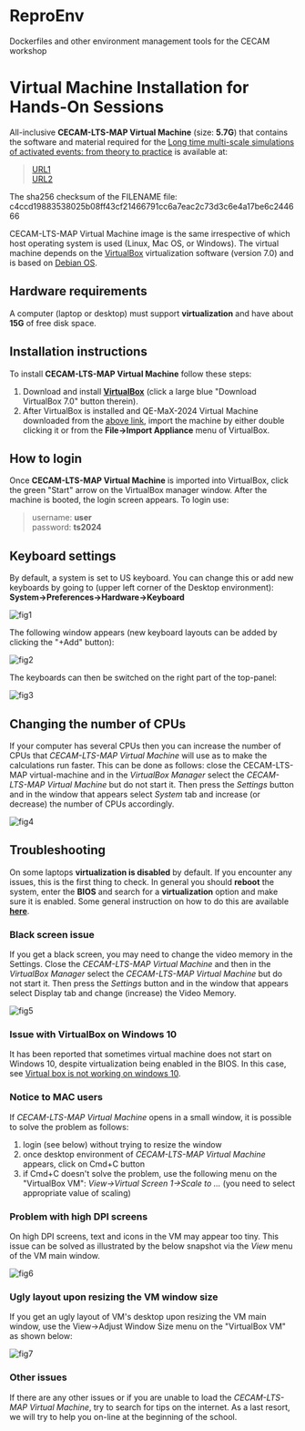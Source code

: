 # ReproEnv
Dockerfiles and other environment management tools for the CECAM workshop

# Virtual Machine Installation for Hands-On Sessions
All-inclusive **CECAM-LTS-MAP  Virtual Machine** (size: **5.7G**) that contains the software and material required for the [Long time multi-scale simulations of activated events: from theory to practice](https://www.cecam.org/workshop-details/long-time-multi-scale-simulations-of-activated-events-from-theory-to-practice-1317) is available at:
> [URL1](URL1)  
> [URL2](URL2)

The sha256 checksum of the FILENAME file:  
c4ccd19883538025b08ff43cf21466791cc6a7eac2c73d3c6e4a17be6c244666

CECAM-LTS-MAP Virtual Machine image is the same irrespective of which host operating system is used (Linux, Mac OS, or Windows). The virtual machine depends on the [VirtualBox](https://www.virtualbox.org/) virtualization software (version 7.0) and is based on [Debian OS](https://www.debian.org/).

## Hardware requirements

A computer (laptop or desktop) must support **virtualization** and have about **15G** of free disk space.

## Installation instructions

To install **CECAM-LTS-MAP Virtual Machine** follow these steps:

1.  Download and install **[VirtualBox](https://www.virtualbox.org/)** (click a large blue "Download VirtualBox 7.0" button therein).
2.  After VirtualBox is installed and QE-MaX-2024 Virtual Machine downloaded from the [above link](URL1), import the machine by either double clicking it or from the **File→Import Appliance** menu of VirtualBox.

## How to login

Once **CECAM-LTS-MAP Virtual Machine** is imported into VirtualBox, click the green "Start" arrow on the VirtualBox manager window. After the machine is booted, the login screen appears. To login use:

> username: **user**  
> password: **ts2024**
> 
## Keyboard settings

By default, a system is set to US keyboard. You can change this or add new keyboards by going to (upper left corner of the Desktop environment): **System→Preferences→Hardware→Keyboard**

![fig1](figs/fig1.png)

The following window appears (new keyboard layouts can be added by clicking the "+Add" button):

![fig2](figs/fig2.png)

The keyboards can then be switched on the right part of the top-panel:

![fig3](figs/fig3.png)

## Changing the number of CPUs

If your computer has several CPUs then you can increase the number of CPUs that _CECAM-LTS-MAP Virtual Machine_ will use as to make the calculations run faster. This can be done as follows: close the CECAM-LTS-MAP virtual-machine and in the _VirtualBox Manager_ select the _CECAM-LTS-MAP Virtual Machine_ but do not start it. Then press the _Settings_ button and in the window that appears select _System_ tab and increase (or decrease) the number of CPUs accordingly.

![fig4](figs/fig4.png)

## Troubleshooting

On some laptops **virtualization is disabled** by default. If you encounter any issues, this is the first thing to check. In general you should **reboot** the system, enter the **BIOS** and search for a **virtualization** option and make sure it is enabled. Some general instruction on how to do this are available **[here](https://helpdeskgeek.com/how-to/enable-virtualization-in-the-bios/)**.

### Black screen issue

If you get a black screen, you may need to change the video memory in the Settings. Close the _CECAM-LTS-MAP Virtual Machine_ and then in the _VirtualBox Manager_ select the _CECAM-LTS-MAP Virtual Machine_ but do not start it. Then press the _Settings_ button and in the window that appears select Display tab and change (increase) the Video Memory.

![fig5](figs/fig5.png)

### Issue with VirtualBox on Windows 10

It has been reported that sometimes virtual machine does not start on Windows 10, despite virtualization being enabled in the BIOS. In this case, see [Virtual box is not working on windows 10](https://superuser.com/questions/1391838/virtual-box-is-not-working-on-windows-10).

### Notice to MAC users

If _CECAM-LTS-MAP Virtual Machine_ opens in a small window, it is possible to solve the problem as follows:

1.  login (see below) without trying to resize the window
2.  once desktop environment of _CECAM-LTS-MAP Virtual Machine_ appears, click on Cmd+C button
3.  if Cmd+C doesn't solve the problem, use the following menu on the "VirtualBox VM": _View->Virtual Screen 1->Scale to ..._ (you need to select appropriate value of scaling)

### Problem with high DPI screens

On high DPI screens, text and icons in the VM may appear too tiny. This issue can be solved as illustrated by the below snapshot via the _View_ menu of the VM main window.

![fig6](figs/fig6.jpg)

### Ugly layout upon resizing the VM window size

If you get an ugly layout of VM's desktop upon resizing the VM main window, use the View->Adjust Window Size menu on the "VirtualBox VM" as shown below:

![fig7](figs/fig7.png)

### Other issues

If there are any other issues or if you are unable to load the _CECAM-LTS-MAP Virtual Machine_, try to search for tips on the internet. As a last resort, we will try to help you on-line at the beginning of the school.
